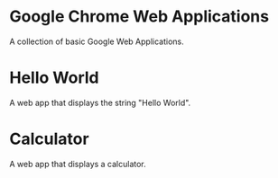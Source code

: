 # Google Chrome Web Applications
A collection of basic Google Web Applications.

# Hello World
A web app that displays the string "Hello World".

# Calculator
A web app that displays a calculator.
